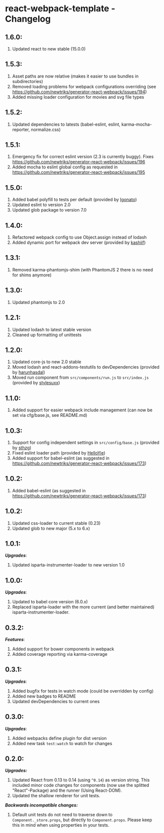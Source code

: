 # react-webpack-template - Changelog

## 1.6.0:

1. Updated react to new stable (15.0.0)

## 1.5.3:

1. Asset paths are now relative (makes it easier to use bundles in subdirectories)
2. Removed loading problems for webpack configurations overriding (see https://github.com/newtriks/generator-react-webpack/issues/194)
3. Added missing loader configuration for movies and svg file types

## 1.5.2:

1. Updated dependencies to latests (babel-eslint, eslint, karma-mocha-reporter, normalize.css)

## 1.5.1:

1. Emergency fix for correct eslint version (2.3 is currently buggy). Fixes https://github.com/newtriks/generator-react-webpack/issues/196
2. Added mocha to eslint global config as requested in https://github.com/newtriks/generator-react-webpack/issues/195

## 1.5.0:

1. Added babel polyfill to tests per default (provided by [Igonato](https://github.com/Igonato))
2. Updated eslint to version 2.0
3. Updated glob package to version 7.0

## 1.4.0:

1. Refactored webpack config to use Object.assign instead of lodash
2. Added dynamic port for webpack dev server (provided by [kashiif](https://github.com/kashiif))

## 1.3.1:

1. Removed karma-phantomjs-shim (with PhantomJS 2 there is no need for shims anymore)

## 1.3.0:

1. Updated phantomjs to 2.0

## 1.2.1:

1. Updated lodash to latest stable version
2. Cleaned up formatting of unittests

## 1.2.0:

1. Updated core-js to new 2.0 stable
2. Moved lodash and react-addons-testutils to devDependencies (provided by [harunhasdal](https://github.com/harunhasdal))
3. Moved run component from ```src/components/run.js``` to ```src/index.js``` (provided by [stylesuxx](https://github.com/stylesuxx))

## 1.1.0:

1. Added support for easier webpack include management (can now be set via cfg/base.js, see README.md)

## 1.0.3:

1. Support for config independent settings in ```src/config/base.js``` (provided by [sthzg](https://github.com/sthzg))
2. Fixed eslint loader path (provided by [HelloYie](https://github.com/HelloYie))
3. Added support for babel-eslint (as suggested in https://github.com/newtriks/generator-react-webpack/issues/173)

## 1.0.2:

1. Added babel-eslint (as suggested in https://github.com/newtriks/generator-react-webpack/issues/173)

## 1.0.2:

1. Updated css-loader to current stable (0.23)
2. Updated glob to new major (5.x to 6.x)

## 1.0.1:
___Upgrades___:

1. Updated isparta-instrumenter-loader to new version 1.0

## 1.0.0:
___Upgrades___:

1. Updated to babel core version (6.0.x)
2. Replaced isparta-loader with the more current (and better maintained) isparta-instrumenter-loader.

## 0.3.2:
___Features___:

1. Added support for bower components in webpack
2. Added coverage reporting via karma-coverage

## 0.3.1:
___Upgrades___:

1. Added bugfix for tests in watch mode (could be overridden by config)
2. Added new badges to README
3. Updated devDependencies to current ones

## 0.3.0:
___Upgrades___:

1. Added webpacks define plugin for dist version
2. Added new task ```test:watch``` to watch for changes

## 0.2.0:
___Upgrades:___

1. Updated React from 0.13 to 0.14 (using ```^0.14```) as version string. This included minor code changes for components (now use the splitted "React"-Package) and the runner (Using React-DOM).
2. Updated the shallow renderer for unit tests.

___Backwards incompatible changes:___

1. Default unit tests do not need to traverse down to `Component._store.props`, but directly to `Component.props`. Please keep this in mind when using properties in your tests.
